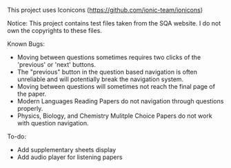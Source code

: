 This project uses Iconicons (https://github.com/ionic-team/ionicons)

Notice: This project contains test files taken from the SQA website. I do not own the copyrights to these files.

Known Bugs:
- Moving between questions sometimes requires two clicks of the 'previous' or 'next' buttons.
- The "previous" button in the question based navigation is often unreliable and will potentially break the navigation system.
- Moving between questions will sometimes not reach the final page of the paper.
- Modern Languages Reading Papers do not navigation through questions properly.
- Physics, Biology, and Chemistry Mulitple Choice Papers do not work with question navigation.

To-do:
- Add supplementary sheets display
- Add audio player for listening papers